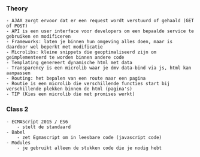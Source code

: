 ### Theory 

	- AJAX zorgt ervoor dat er een request wordt verstuurd of gehaald (GET of POST)
	- API is een user interface voor developers om een bepaalde service te gebruiken en modificeren
	- Frameworks: laten je binnen hun omgeving alles doen, maar is daardoor wel beperkt met modificatie
	- Microlibs: kleine snippets die geoptimaliseerd zijn om geimplementeerd te worden binnen andere code
	- Templating genereert dynamische html met data
	- Transparency is een microlib waar je dmv data-bind via js, html kan aanpassen
	- Routing: het bepalen van een route naar een pagina
	- Routie is een microlib die verschillende functies start bij verschillende plekken binnen de html (pagina's)
	- TIP (Kies een microlib die met promises werkt)

### Class 2

	- ECMAScript 2015 / ES6
		- stelt de standaard
	- Babel
		- zet Egmascript om in leesbare code (javascript code)
	- Modules 
		- je gebruikt alleen de stukken code die je nodig hebt

